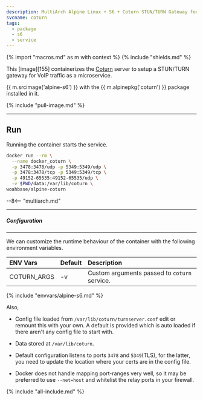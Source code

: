 ```yaml
---
description: MultiArch Alpine Linux + S6 + Coturn STUN/TURN Gateway for VoIP.
svcname: coturn
tags:
  - package
  - s6
  - service
---
```


{% import "macros.md" as m with context %}
{% include "shields.md" %}

This [image][155] containerizes the [Coturn][1] server to setup
a STUN/TURN gateway for VoIP traffic as a microservice.

{{ m.srcimage('alpine-s6') }} with the {{ m.alpinepkg('coturn') }}
package installed in it.

{% include "pull-image.md" %}

---
Run
---

Running the container starts the service.

``` sh
docker run --rm \
  --name docker_coturn \
  -p 3478:3478/udp -p 5349:5349/udp \
  -p 3478:3478/tcp -p 5349:5349/tcp \
  -p 49152-65535:49152-65535/udp \
  -v $PWD/data:/var/lib/coturn \
woahbase/alpine-coturn
```

--8<-- "multiarch.md"

---
##### Configuration
---

We can customize the runtime behaviour of the container with the
following environment variables.

| ENV Vars    | Default | Description
| :---        | :---    | :---
| COTURN_ARGS | -v      | Custom arguments passed to `coturn` service.
{% include "envvars/alpine-s6.md" %}

Also,

* Config file loaded from `/var/lib/coturn/turnserver.conf` edit
  or remount this with your own. A default is provided which is
  auto loaded if there aren't any config file to start with.

* Data stored at `/var/lib/coturn`.

* Default configuration listens to ports `3478` and `5349`(TLS),
  for the latter, you need to update the location where your certs
  are in the config file.

* Docker does not handle mapping port-ranges very well, so it may
  be preferred to use `--net=host` and whitelist the relay ports
  in your firewall.

[1]: https://github.com/coturn/coturn

{% include "all-include.md" %}
